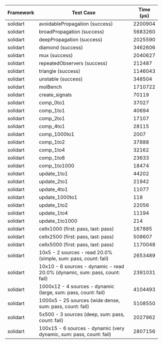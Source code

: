 | Framework | Test Case | Time (μs) |
| --- | --- | --- |
| solidart | avoidablePropagation (success) | 2200904 |
| solidart | broadPropagation (success) | 5683260 |
| solidart | deepPropagation (success) | 2025590 |
| solidart | diamond (success) | 3462606 |
| solidart | mux (success) | 2040627 |
| solidart | repeatedObservers (success) | 212487 |
| solidart | triangle (success) | 1146043 |
| solidart | unstable (success) | 348504 |
| solidart | molBench | 1710722 |
| solidart | create_signals | 70119 |
| solidart | comp_0to1 | 37027 |
| solidart | comp_1to1 | 40694 |
| solidart | comp_2to1 | 17107 |
| solidart | comp_4to1 | 28115 |
| solidart | comp_1000to1 | 2007 |
| solidart | comp_1to2 | 37888 |
| solidart | comp_1to4 | 32162 |
| solidart | comp_1to8 | 23633 |
| solidart | comp_1to1000 | 18474 |
| solidart | update_1to1 | 44202 |
| solidart | update_2to1 | 21942 |
| solidart | update_4to1 | 11077 |
| solidart | update_1000to1 | 118 |
| solidart | update_1to2 | 22056 |
| solidart | update_1to4 | 11194 |
| solidart | update_1to1000 | 214 |
| solidart | cellx1000 (first: pass, last: pass) | 167885 |
| solidart | cellx2500 (first: pass, last: pass) | 508607 |
| solidart | cellx5000 (first: pass, last: pass) | 1170048 |
| solidart | 10x5 - 2 sources - read 20.0% (simple, sum: pass, count: fail) | 2653489 |
| solidart | 10x10 - 6 sources - dynamic - read 20.0% (dynamic, sum: pass, count: fail) | 2391031 |
| solidart | 1000x12 - 4 sources - dynamic (large, sum: pass, count: fail) | 4104493 |
| solidart | 1000x5 - 25 sources (wide dense, sum: pass, count: fail) | 5108550 |
| solidart | 5x500 - 3 sources (deep, sum: pass, count: fail) | 2027962 |
| solidart | 100x15 - 6 sources - dynamic (very dynamic, sum: pass, count: fail) | 2807156 |
